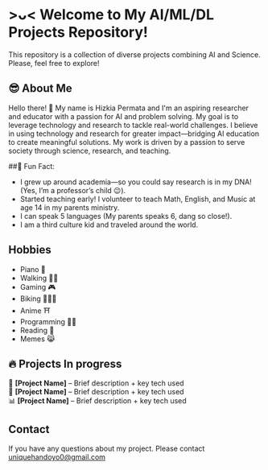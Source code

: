 # >ᴗ< Welcome to My AI/ML/DL Projects Repository!  

This repository is a collection of diverse projects combining AI and Science. Please, feel free to explore!


## 😎 About Me  
Hello there! 👋 My name is Hizkia Permata and I'm an aspiring researcher and educator with a passion for AI and problem 
solving. My goal is to leverage technology and research to tackle real-world challenges. I believe in using technology and 
research for greater impact—bridging AI education to create meaningful solutions. My work is driven by a passion to serve 
society through science, research, and teaching. 

##🎯 Fun Fact:
- I grew up around academia—so you could say research is in my DNA! (Yes, I’m a professor’s child 😉).
- Started teaching early! I volunteer to teach Math, English, and Music at age 14 in my parents ministry.
- I can speak 5 languages (My parents speaks 6, dang so close!).
- I am a third culture kid and traveled around the world.

## Hobbies
- Piano 🎹
- Walking 🚶‍♂️
- Gaming 🎮
- Biking 🚴🏽‍♂️
- Anime ⛩️
- Programming 👨‍💻
- Reading 📖
- Memes 😹


## 🔥 Projects In progress  
🚀 **[Project Name]** – Brief description + key tech used  
🧬 **[Project Name]** – Brief description + key tech used  
📊 **[Project Name]** – Brief description + key tech used  

## Contact
If you have any questions about my project.
Please contact uniquehandoyo0@gmail.com


